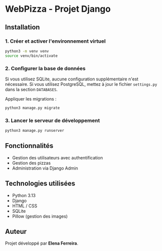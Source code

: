 # WebPizza - Projet Django

## Installation

### 1. Créer et activer l'environnement virtuel

```bash
python3 -m venv venv
source venv/bin/activate
```

### 2. Configurer la base de données

Si vous utilisez SQLite, aucune configuration supplémentaire n'est nécessaire.
Si vous utilisez PostgreSQL, mettez à jour le fichier `settings.py` dans la section `DATABASES`.

Appliquer les migrations :

```bash
python3 manage.py migrate
```

### 3. Lancer le serveur de développement

```bash
python3 manage.py runserver
```

## Fonctionnalités

- Gestion des utilisateurs avec authentification
- Gestion des pizzas
- Administration via Django Admin

## Technologies utilisées

- Python 3.13
- Django
- HTML / CSS
- SQLite
- Pillow (gestion des images)

## Auteur

Projet développé par **Elena Ferreira**.
